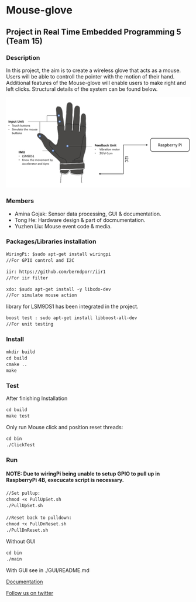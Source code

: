 # Mouse-glove

## Project in Real Time Embedded Programming 5 (Team 15)

### Description
In this project, the aim is to create a wireless glove that acts as a mouse. Users will be able to controll the pointer with the motion of their hand. Additional features of the Mouse-glove will enable users to make right and left clicks. Structural details of the system can be found below.

![image](https://github.com/gojakamina/Mouse-glove/raw/master/Schematic.png)

### Members
* Amina Gojak: Sensor data processing, GUI & documentation.
* Tong He: Hardware design & part of docmumentation.
* Yuzhen Liu: Mouse event code & media.


### Packages/Libraries installation

```diff
WiringPi: $sudo apt-get install wiringpi 
//For GPIO control and I2C  
```
```diff
iir: https://github.com/berndporr/iir1 
//For iir filter 
```
```diff
xdo: $sudo apt-get install -y libxdo-dev 
//For simulate mouse action
```
library for LSM9DS1 has been integrated in the project.

```diff
boost test : sudo apt-get install libboost-all-dev 
//For unit testing
```

### Install
```diff
mkdir build
cd build
cmake ..  
make
```

### Test
After finishing Installation
```diff
cd build  
make test
```
Only run Mouse click and position reset threads:
```diff
cd bin
./ClickTest
```
### Run
#### NOTE: Due to wiringPi being unable to setup GPIO to pull up in RaspberryPi 4B, execucate script is necessary.
```diff
//Set pullup:
chmod +x PullUpSet.sh
./PullUpSet.sh

//Reset back to pulldown:
chmod +x PullDnReset.sh
./PullDnReset.sh
```
Without GUI
```diff
cd bin  
./main
```
With GUI see in ./GUI/README.md

[Documentation](https://gojakamina.github.io/Mouse-glove/)

[Follow us on twitter](https://twitter.com/glove_mouse)
